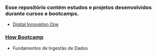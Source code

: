 ### Esse repositório contém estudos e projetos desenvolvidos durante cursos e bootcamps.
- [Digital Innovation One](https://web.digitalinnovation.one/track/cognizant-cloud-data-engineer?tab=path)

### [How Bootcamp](https://learn.howedu.com.br/curso/engenharia-de-dados-cohort)

* Fundamentos de Ingestão de Dados